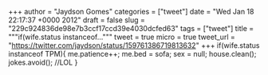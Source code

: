 
+++
author = "Jaydson Gomes"
categories = ["tweet"]
date = "Wed Jan 18 22:17:37 +0000 2012"
draft = false
slug = "229c924836de98e7b3ccf17ccd39e4030dcfed63"
tags = ["tweet"]
title = """if(wife.status instanceof..."""
tweet = true
micro = true
tweet_url = "https://twitter.com/jaydson/status/159761386719813632"
+++
if(wife.status instanceof TPM){ 
me.patience++;
me.bed = sofa;
sex = null;
house.clean();
jokes.avoid();
//LOL
}
